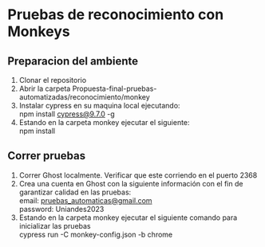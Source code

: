 # Pruebas de reconocimiento con Monkeys

## Preparacion del ambiente
1. Clonar el repositorio
1. Abrir la carpeta Propuesta-final-pruebas-automatizadas/reconocimiento/monkey
2. Instalar cypress en su maquina local ejecutando: <br> npm install cypress@9.7.0 -g
3. Estando en la carpeta monkey ejecutar el siguiente: <br> npm install

## Correr pruebas
1. Correr Ghost localmente. Verificar que este corriendo en el puerto 2368
2. Crea una cuenta en Ghost con la siguiente información con el fin de garantizar calidad en las pruebas: <br> email: pruebas_automaticas@gmail.com <br> password: Uniandes2023
4. Estando en la carpeta monkey ejecutar el siguiente comando para inicializar las pruebas <br> cypress run -C monkey-config.json -b chrome
